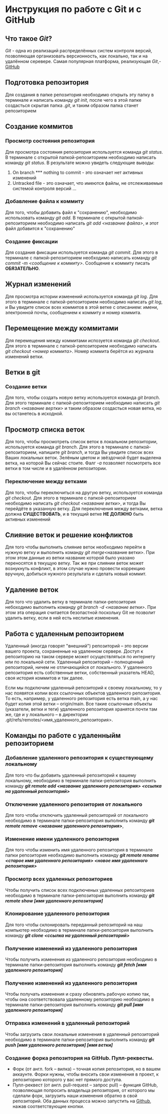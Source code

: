 # Инструкция по работе с Git и с GitHub


## Что такое *Git*?
*Git* - одна из реализаций распределённых систем контроля версий, позволяющая организовать версионность, как локально, так и на удалённом серевере. Самая популярная платформа, реализующая *Git*,- [GitHub](https://github.com)

## Подготовка репозитория
Для создания в папке репозитория необходимо открыть эту папку в терминале и написать команду *git init*, после чего в этой папке создасться скрытая папка *.git*, и таким образом папка станет репозиторием


## Создание коммитов

### Просмотр состояния репозитория
Для просмотра состояния репозитория используется команда *git status*. В терминале с открытой папкой-репозиторием необходимо написать команду *git status*. В результате можно увидеть следующие выводы:
1. On branch *** nothing to commit - это означает нет активных изменений
2. Untracked file - это означает, что имеются файлы, не отслеживаемые системой контроля версий
...

### Добавление файла к коммиту
Для того, чтобы добавить файл к "сохранению", необходимо использовать команду *git add*. В терминале с открытой папкой-репозиторием необходимо написать *git add <название файла>*, и этот файл добавится к "сохранению"


### Создание фиксации
Для создания фиксации используется команда *git commit*. Для этого в терминале с папкой-репозиторием необходимо написать команду *git commit -m <сообщение к коммиту>*. Сообщение к коммиту писать **ОБЯЗАТЕЛЬНО**.


## Журнал изменений
Для просмотра истории изменений используется команда *git log*. Для этого в терминале с папкой-репозиторием необходимо написать *git log*, и Вы увидите список всех коммитов в этой ветке с описанием: имени, электронной почты, сообщением к коммиту и номер коммита.

## Перемещение между коммитами
Для перемещения между коммитами испозуется команда *git checkout*. Для этого в терминале с папкой-репозиторием необходимо написать *git checkout <номер коммита>*. Номер коммита берётся из журнала изменений ветки.

## Ветки в git
### Создание ветки
Для того, чтобы создать новую ветку используется команда *git branch*. Для этого терминале с папкой-репозиторием необходимо написать *git branch <название вертки>* и таким образом создасться новая ветка, но вы останетесь в исходной.

## Просмотр списка веток
Для того, чтобы просмотреть список веток в локальном репозитории, используется команда *git branch*. Для этого в терминале с папкой-репозиторием, напишите *git branch*, и тогда Вы увидите список всех Ваших локальных веток. Зелёным цветом и звёздочкой будет выделена ветка, на которой Вы сейчас стоите. Фалг *-a* позволяет посмотреть все ветки в том числе и в удалённом репозитории.

### Переключение между ветками
Для того, чтобы переключиться на другую ветку, используется команда *git checkout*. Для этого в терминале с папкой-репозиторием необходимо написать *git checkout <название ветки>*, и тогда Вы перейдёте в указанную ветку. Для переключения между ветками, ветка должна **СУЩЕСТВОВАТЬ**, и в текущий ветке **НЕ ДОЛЖНО** быть активных изменений


## Слияние веток и решение конфликтов
Для того чтобы выполнить слияние веток необходимо перейти в нужную ветку и выполнить команду *git merge*<название ветки>. При этом этом данные из ветки название которой было указано переносятся в текущую ветку. Так же при слиянии веток может вознукнуть конфликт, в этом случае нужно провести коррекцию вручную, добиться нужного результата и сделать новый коммит.
## Удаление веток
Для того что удалить ветку в терминале папки-репозитория небоходимо выполнить команду *git branch -d <название ветки>*. При этом эта операция считается безопастной поскольку Git не позволит удалить ветку, если в ней есть неслитые изменения.
## Работа с удаленным репозиторием
Удаленный (иногда говорят "внешний") репозиторий – это версии вашего проекта, сохраненные на удаленном сервере. Доступ к репозиторию на таком сервере может осуществляться по интернету или по локальной сети.
Удаленный репозиторий – полноценный репозиторий, ничем не отличающийся от локального. У удаленного репозитория есть собственные ветки, собственный указатель HEAD, своя история коммитов и так далее.

Если мы подключим удаленный репозиторий к своему локальному, то у нас появятся копии всех ссылочных объектов удаленного репозитория. То есть, например, у удаленного репозитория есть ветка main, а у нас будет копия этой ветки – origin/main. Все такие ссылочные объекты (указатели, ветки и теги) удаленного репозитория хранятся почти там же, где и у локального – в директории .git/refs/remotes/<имя_удаленного_репозитория>.
## Команды по работе с удаленныйм репозиторием 
### Добавление удаленного репозитория к существующему локальному
Для того что бы  добавить удаленный репозиторий к вашему локальному, необходимо в терминале папки-репозитория выполнить команду ***git remote add <название удаленного репозитория> <ссылка на удаленный репозиторий>*** 
### Отключение удаленного репозитория от локального
Для того чтобы отключить удаленный репозиторий от локального необходимо в терминале папки-репозитория выполнить команду ***git remote remove <название удаленного репозитория>***,

### Изменение имени удаленного репозитория
Для того чтобы изменить имя удаленного репозитория в терминале папки репозитория необходимо выполнить команду ***git remote rename <старое имя удаленного репозитория> <новое имя удаленного репозитория>*** 
### Просмотр всех удаленных репозиториев
Чтобы получить список всех подключеных удаленных репозиториев необходимо в терминале папки-репозитория выполнить команду ***git remote show [имя удаленного репозитория]***
### Клонирование удаленного репозитория
Для того чтобы склонировать переданный репозиторий на наш компьютер необходимо в терминале папки-репозитория выполнить команду ***git clone <ссылка на удаленный репозиторий>***
### Получение изменений из удаленного репозитория
Чтобы получить изменения из удаленного репозитория необходимо в терминале папки-репозитория выполнить команду ***git fetch [имя удаленного репозитория]***
### Получение изменений из удаленного репозитория
Чтобы получать изменения и сразу обновлять рабочую копию так, чтобы она соответствовала удаленному репозиторию необходимо в терминале папки-репозитория выполнить команду ***git pull [имя удаленного репозитория]***
### Отправка изменений в удаленный репозиторий
Чтобы загрузить свои локальные изменения в удаленный репозиторий необходимо в терминале папки-репозитория выполнить команду ***git push [имя удаленного репозитория] [имя ветки]***
### Создание форка репозитория на GitHub. Пулл-реквесты.
* Форк (от англ. fork – вилка) – точная копия репозитория, но в вашем аккаунте. Форки нужны, чтобы вносить свои изменения в проект, к репозиторию которого у вас нет прямого доступа.
* Пулл-реквест (от англ. pull-request – запрос pull) – функция GitHub, позволяющая попросить владельца репозитория, от которого мы сделали форк, загрузить наши изменения обратно в свой репозиторий.
Оба данных процесса можно запустить на [Github](http://github.com), нажав соответствующие кнопки.
